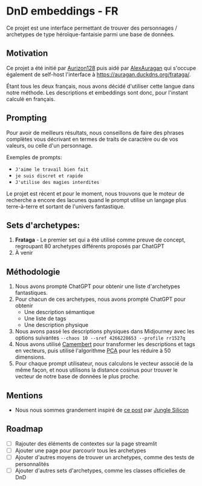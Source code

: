 # DnD embeddings - FR

Ce projet est une interface permettant de trouver des personnages / archetypes de type
héroïque-fantaisie parmi une base de données.

## Motivation
Ce projet a été initié par [Aurizon128](https://github.com/Aurizon128) puis aidé par 
[AlexAuragan](https://github.com/AlexAuragan) qui s'occupe également de self-host l'interface 
à https://auragan.duckdns.org/frataga/.

Étant tous les deux français, nous avons décidé d'utiliser cette langue dans notre méthode. 
Les descriptions et embeddings sont donc, pour l'instant calculé en français.

## Prompting

Pour avoir de meilleurs résultats, nous conseillons de faire des phrases complètes vous décrivant 
en termes de traits de caractère ou de vos valeurs, ou celle d'un personnage.

Exemples de prompts:
* `J'aime le travail bien fait`
* `je suis discret et rapide`
* `J'utilise des magies interdites`

Le projet est récent et pour le moment, nous trouvons que le moteur de recherche a encore des lacunes
quand le prompt utilise un langage plus terre-à-terre et sortant de l'univers fantastique.

## Sets d'archetypes:
1. **Frataga** - Le premier set qui a été utilisé comme preuve de concept, regroupant 80 archetypes
différents proposés par ChatGPT
2. À venir

## Méthodologie
1. Nous avons prompté ChatGPT pour obtenir une liste d'archetypes fantastiques.
2. Pour chacun de ces archetypes, nous avons prompté ChatGPT pour obtenir
   * Une description sémantique
   * Une liste de tags
   * Une description physique
3. Nous avons passé les descriptions physiques dans Midjourney avec les options suivantes `--chaos 10 --sref 4266228653 --profile rr1527q`
4. Nous avons utilisé [Camembert](https://huggingface.co/dangvantuan/sentence-camembert-base) pour transformer les descriptions 
et tags en vecteurs, puis utilisé l'algorithme [PCA](https://en.wikipedia.org/wiki/Principal_component_analysis) pour les réduire à 50 dimensions.
5. Pour chaque prompt utilisateur, nous calculons le vecteur associé de la même façon, et nous utilisons la distance cosinus pour trouver 
le vecteur de notre base de données le plus proche.

## Mentions
* Nous nous sommes grandement inspiré de [ce post](https://x.com/JungleSilicon/status/1865835664278790389) par [Jungle Silicon](https://x.com/JungleSilicon)

## Roadmap
* [ ] Rajouter des éléments de contextes sur la page streamlit
* [ ] Ajouter une page pour parcourir tous les archetypes
* [ ] Ajouter d'autres moyens de trouver un archetypes, comme des tests de personnalités
* [ ] Ajouter d'autres sets d'archetypes, comme les classes officielles de DnD